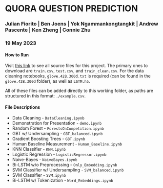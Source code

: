 # QUORA QUESTION PREDICTION

### Julian Fiorito | Ben Joens | Yok Ngammankongtangkit | Andrew Pascente | Ken Zheng | Connie Zhu

### 19 May 2023

#### How to Run

Visit [this link](https://drive.google.com/drive/folders/1_U_brwayFKBmD6pEcPf7Jpp7IfBt_Dip) to see all source files for this project. The primary ones to download are `train.csv`, `test.csv`, and `train_clean.csv`. For the data cleaning notebooks, `glove.42B.300d.txt` is required (can be found in the `glove.42B.300d` folder), as well as `LSTM.h5`.

All of these files can be added directly to this working folder, as paths are structured in this format: `./example.csv`.

#### File Descriptions

- Data Cleaning - `DataCleaning.ipynb`
- Demonstration for Presentation - `demo.ipynb`
- Random Forest - `ForestsOnCompetition.ipynb`
- GBT w/ Undersampling - `GBT_balanced.ipynb`
- Gradient Boosting Trees - `GBT.ipynb`
- Human Baseline Measurement - `Human_Baseline.ipynb`
- KNN Classifier - `KNN.ipynb`
- Logistic Regression - `LogisticRegressor.ipynb`
- Naive-Bayes - `NaiveBayes.ipynb`
- Bi-LSTM w/o Preprocessing - `Only_Embedding.ipynb`
- SVM Classifier w/ Undersampling - `SVM_balanced.ipynb`
- SVM Classifier - `SVM.ipynb`
- Bi-LSTM w/ Tokenization - `Word_Embeddings.ipynb`
